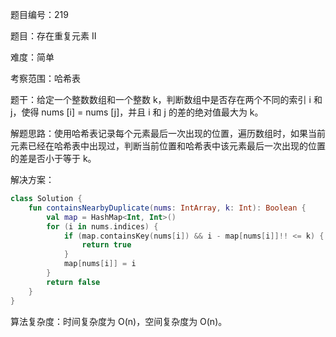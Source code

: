 题目编号：219

题目：存在重复元素 II

难度：简单

考察范围：哈希表

题干：给定一个整数数组和一个整数 k，判断数组中是否存在两个不同的索引 i 和 j，使得 nums [i] = nums [j]，并且 i 和 j 的差的绝对值最大为 k。

解题思路：使用哈希表记录每个元素最后一次出现的位置，遍历数组时，如果当前元素已经在哈希表中出现过，判断当前位置和哈希表中该元素最后一次出现的位置的差是否小于等于 k。

解决方案：

```kotlin
class Solution {
    fun containsNearbyDuplicate(nums: IntArray, k: Int): Boolean {
        val map = HashMap<Int, Int>()
        for (i in nums.indices) {
            if (map.containsKey(nums[i]) && i - map[nums[i]]!! <= k) {
                return true
            }
            map[nums[i]] = i
        }
        return false
    }
}
```

算法复杂度：时间复杂度为 O(n)，空间复杂度为 O(n)。